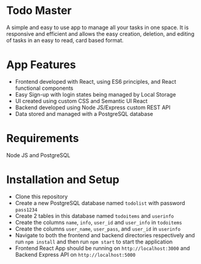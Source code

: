 <h1> Todo Master </h1>
  
 A simple and easy to use app to manage all your tasks in one space. It is responsive and efficient and allows the easy creation, deletion, and editing of tasks in an easy to read, card based format.
 
 <h1> App Features </h1> 
 
 - Frontend developed with React, using ES6 principles, and React functional components 
 - Easy Sign-up with login states being managed by Local Storage
 - UI created using custom CSS and Semantic UI React
 - Backend developed using Node JS/Express custom REST API
 - Data stored and managed with a PostgreSQL database
 
 <h1> Requirements </h1>
 
 Node JS and PostgreSQL
 
 <h1> Installation and Setup </h1>
 
 - Clone this repository
 - Create a new PostgreSQL database named ```todolist``` with password ```pass1234```
 - Create 2 tables in this database named ```todoitems``` and ```userinfo```
 - Create the columns ```name```, ```info```, ```user_id``` and ```user_info``` in ```todoitems```
 - Create the columns ```user_name```, ```user_pass```, and ```user_id``` in ```userinfo```
 - Navigate to both the frontend and backend directories respectively and run ```npm install``` and then run ```npm start``` to start the application
 - Frontend React App should be running on ```http://localhost:3000``` and Backend Express API on ```http://localhost:5000```
